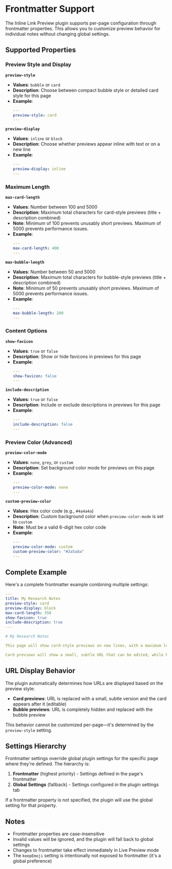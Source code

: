 # Frontmatter Support

The Inline Link Preview plugin supports per-page configuration through frontmatter properties. This allows you to customize preview behavior for individual notes without changing global settings.

## Supported Properties

### Preview Style and Display

**`preview-style`**
- **Values**: `bubble` or `card`
- **Description**: Choose between compact bubble style or detailed card style for this page
- **Example**:
  ```yaml
  ---
  preview-style: card
  ---
  ```

**`preview-display`**
- **Values**: `inline` or `block`
- **Description**: Choose whether previews appear inline with text or on a new line
- **Example**:
  ```yaml
  ---
  preview-display: inline
  ---
  ```

### Maximum Length

**`max-card-length`**
- **Values**: Number between 100 and 5000
- **Description**: Maximum total characters for card-style previews (title + description combined)
- **Note**: Minimum of 100 prevents unusably short previews. Maximum of 5000 prevents performance issues.
- **Example**:
  ```yaml
  ---
  max-card-length: 400
  ---
  ```

**`max-bubble-length`**
- **Values**: Number between 50 and 5000
- **Description**: Maximum total characters for bubble-style previews (title + description combined)
- **Note**: Minimum of 50 prevents unusably short previews. Maximum of 5000 prevents performance issues.
- **Example**:
  ```yaml
  ---
  max-bubble-length: 200
  ---
  ```

### Content Options

**`show-favicon`**
- **Values**: `true` or `false`
- **Description**: Show or hide favicons in previews for this page
- **Example**:
  ```yaml
  ---
  show-favicon: false
  ---
  ```

**`include-description`**
- **Values**: `true` or `false`
- **Description**: Include or exclude descriptions in previews for this page
- **Example**:
  ```yaml
  ---
  include-description: false
  ---
  ```

### Preview Color (Advanced)

**`preview-color-mode`**
- **Values**: `none`, `grey`, or `custom`
- **Description**: Set background color mode for previews on this page
- **Example**:
  ```yaml
  ---
  preview-color-mode: none
  ---
  ```

**`custom-preview-color`**
- **Values**: Hex color code (e.g., `#4a4a4a`)
- **Description**: Custom background color when `preview-color-mode` is set to `custom`
- **Note**: Must be a valid 6-digit hex color code
- **Example**:
  ```yaml
  ---
  preview-color-mode: custom
  custom-preview-color: "#2a5a8a"
  ---
  ```

## Complete Example

Here's a complete frontmatter example combining multiple settings:

```yaml
---
title: My Research Notes
preview-style: card
preview-display: block
max-card-length: 350
show-favicon: true
include-description: true
---

# My Research Notes

This page will show card-style previews on new lines, with a maximum length of 350 characters.

Card previews will show a small, subtle URL that can be edited, while bubble previews hide the URL entirely.
```

## URL Display Behavior

The plugin automatically determines how URLs are displayed based on the preview style:

- **Card previews**: URL is replaced with a small, subtle version and the card appears after it (editable)
- **Bubble previews**: URL is completely hidden and replaced with the bubble preview

This behavior cannot be customized per-page—it's determined by the `preview-style` setting.

## Settings Hierarchy

Frontmatter settings override global plugin settings for the specific page where they're defined. The hierarchy is:

1. **Frontmatter** (highest priority) - Settings defined in the page's frontmatter
2. **Global Settings** (fallback) - Settings configured in the plugin settings tab

If a frontmatter property is not specified, the plugin will use the global setting for that property.

## Notes

- Frontmatter properties are case-insensitive
- Invalid values will be ignored, and the plugin will fall back to global settings
- Changes to frontmatter take effect immediately in Live Preview mode
- The `keepEmoji` setting is intentionally not exposed to frontmatter (it's a global preference)
